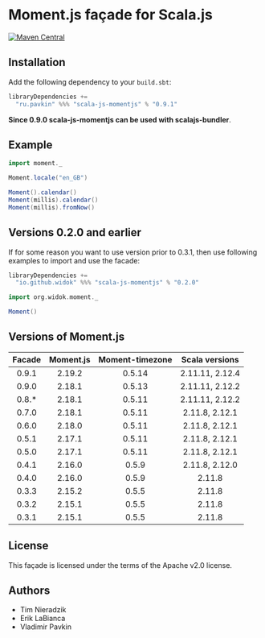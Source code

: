 # Moment.js façade for Scala.js

[![Maven Central](https://img.shields.io/maven-central/v/ru.pavkin/scala-js-momentjs_sjs0.6_2.11.svg)](https://github.com/vpavkin/scala-js-momentjs)

## Installation
Add the following dependency to your `build.sbt`:

```scala
libraryDependencies +=
  "ru.pavkin" %%% "scala-js-momentjs" % "0.9.1"
```

**Since 0.9.0 scala-js-momentjs can be used with scalajs-bundler**.

## Example
```scala
import moment._

Moment.locale("en_GB")

Moment().calendar()
Moment(millis).calendar()
Moment(millis).fromNow()
```

## Versions 0.2.0 and earlier
If for some reason you want to use version prior to 0.3.1, then use following examples to import and use the facade:

```scala
libraryDependencies +=
  "io.github.widok" %%% "scala-js-momentjs" % "0.2.0"
```

```scala
import org.widok.moment._

Moment()
```

## Versions of Moment.js

| Facade | Moment.js | Moment-timezone | Scala versions |
| :-----:|:---------:|:---------------:|:---------------:
| 0.9.1  | 2.19.2    | 0.5.14          | 2.11.11, 2.12.4 |
| 0.9.0  | 2.18.1    | 0.5.13          | 2.11.11, 2.12.2 |
| 0.8.*  | 2.18.1    | 0.5.11          | 2.11.11, 2.12.2 |
| 0.7.0  | 2.18.1    | 0.5.11          | 2.11.8, 2.12.1  |
| 0.6.0  | 2.18.0    | 0.5.11          | 2.11.8, 2.12.1  |
| 0.5.1  | 2.17.1    | 0.5.11          | 2.11.8, 2.12.1  |
| 0.5.0  | 2.17.1    | 0.5.11          | 2.11.8, 2.12.1  |
| 0.4.1  | 2.16.0    | 0.5.9           | 2.11.8, 2.12.0  |
| 0.4.0  | 2.16.0    | 0.5.9           | 2.11.8          |
| 0.3.3  | 2.15.2    | 0.5.5           | 2.11.8          |
| 0.3.2  | 2.15.1    | 0.5.5           | 2.11.8          |
| 0.3.1  | 2.15.1    | 0.5.5           | 2.11.8          |

## License
This façade is licensed under the terms of the Apache v2.0 license.

## Authors
* Tim Nieradzik
* Erik LaBianca
* Vladimir Pavkin
